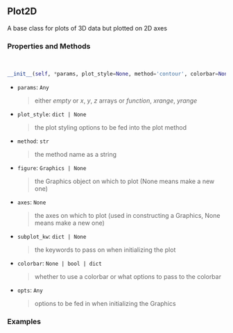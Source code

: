 ## <a id="McUtils.McUtils.Plots.Plots.Plot2D">Plot2D</a>
A base class for plots of 3D data but plotted on 2D axes

### Properties and Methods
<a id="McUtils.McUtils.Plots.Plots.Plot2D.__init__" class="docs-object-method">&nbsp;</a>
```python
__init__(self, *params, plot_style=None, method='contour', colorbar=None, figure=None, axes=None, subplot_kw=None, **opts): 
```

- `params`: `Any`
    >either _empty_ or _x_, _y_, _z_ arrays or _function_, _xrange_, _yrange_
- `plot_style`: `dict | None`
    >the plot styling options to be fed into the plot method
- `method`: `str`
    >the method name as a string
- `figure`: `Graphics | None`
    >the Graphics object on which to plot (None means make a new one)
- `axes`: `None`
    >the axes on which to plot (used in constructing a Graphics, None means make a new one)
- `subplot_kw`: `dict | None`
    >the keywords to pass on when initializing the plot
- `colorbar`: `None | bool | dict`
    >whether to use a colorbar or what options to pass to the colorbar
- `opts`: `Any`
    >options to be fed in when initializing the Graphics

### Examples


